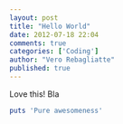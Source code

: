 ```yaml
---
layout: post
title: "Hello World"
date: 2012-07-18 22:04
comments: true
categories: ['Coding']
author: "Vero Rebagliatte"
published: true
---
```


Love this!
Bla


``` ruby Ruby Test
puts 'Pure awesomeness'
```

